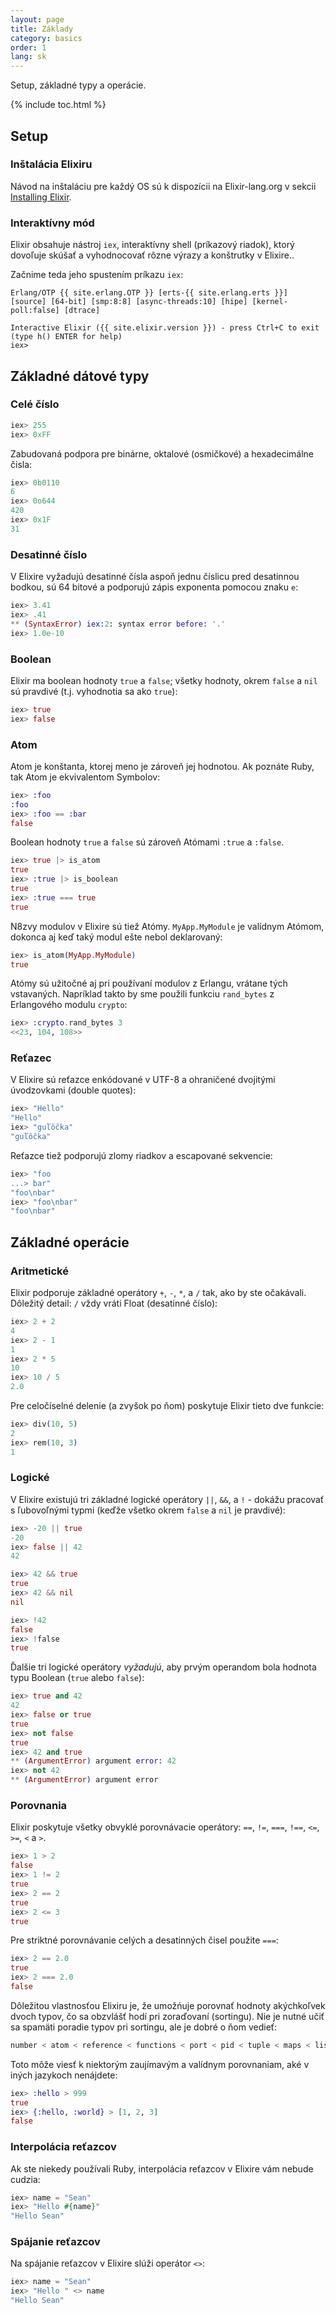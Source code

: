 ```yaml
---
layout: page
title: Základy
category: basics
order: 1
lang: sk
---
```


Setup, základné typy a operácie.

{% include toc.html %}

## Setup

### Inštalácia Elixiru

Návod na inštaláciu pre každý OS sú k dispozícii na Elixir-lang.org v sekcii [Installing Elixir](http://elixir-lang.org/install.html).

### Interaktívny mód

Elixir obsahuje nástroj `iex`, interaktívny shell (príkazový riadok), ktorý dovoľuje skúšať a vyhodnocovať rôzne výrazy a konštrutky v Elixire..

Začnime teda jeho spustením príkazu `iex`:

	Erlang/OTP {{ site.erlang.OTP }} [erts-{{ site.erlang.erts }}] [source] [64-bit] [smp:8:8] [async-threads:10] [hipe] [kernel-poll:false] [dtrace]

	Interactive Elixir ({{ site.elixir.version }}) - press Ctrl+C to exit (type h() ENTER for help)
	iex>

## Základné dátové typy

### Celé číslo

```elixir
iex> 255
iex> 0xFF
```

Zabudovaná podpora pre binárne, oktalové (osmičkové) a hexadecimálne čisla:

```elixir
iex> 0b0110
6
iex> 0o644
420
iex> 0x1F
31
```

### Desatinné číslo

V Elixire vyžadujú desatinné čísla aspoň jednu číslicu pred desatinnou bodkou, sú 64 bitové a podporujú zápis exponenta pomocou znaku `e`:

```elixir
iex> 3.41
iex> .41
** (SyntaxError) iex:2: syntax error before: '.'
iex> 1.0e-10
```


### Boolean

Elixir ma boolean hodnoty `true` a `false`; všetky hodnoty, okrem `false` a `nil` sú pravdivé (t.j. vyhodnotia sa ako `true`):

```elixir
iex> true
iex> false
```

### Atom

Atom je konštanta, ktorej meno je zároveň jej hodnotou. Ak poznáte Ruby, tak Atom je ekvivalentom Symbolov:

```elixir
iex> :foo
:foo
iex> :foo == :bar
false
```

Boolean hodnoty `true` a `false` sú zároveň Atómami `:true` a `:false`.

```elixir
iex> true |> is_atom
true
iex> :true |> is_boolean
true
iex> :true === true
true
```

N8zvy modulov v Elixire sú tiež Atómy. `MyApp.MyModule` je valídnym Atómom, dokonca aj keď taký modul ešte nebol deklarovaný:

```elixir
iex> is_atom(MyApp.MyModule)
true
```

Atómy sú užitočné aj pri používaní modulov z Erlangu, vrátane tých vstavaných. Napríklad takto by sme použili funkciu `rand_bytes` z Erlangového modulu `crypto`:

```elixir
iex> :crypto.rand_bytes 3
<<23, 104, 108>>
```

### Reťazec

V Elixire sú reťazce enkódované v UTF-8 a ohraničené dvojitými úvodzovkami (double quotes):

```elixir
iex> "Hello"
"Hello"
iex> "guľôčka"
"guľôčka"
```

Reťazce tiež podporujú zlomy riadkov a escapované sekvencie:

```elixir
iex> "foo
...> bar"
"foo\nbar"
iex> "foo\nbar"
"foo\nbar"
```

## Základné operácie

### Aritmetické

Elixir podporuje základné operátory `+`, `-`, `*`, a `/` tak, ako by ste očakávali. Dôležitý detail: `/` vždy vráti Float (desatinné číslo):

```elixir
iex> 2 + 2
4
iex> 2 - 1
1
iex> 2 * 5
10
iex> 10 / 5
2.0
```

Pre celočíselné delenie (a zvyšok po ňom) poskytuje Elixir tieto dve funkcie:

```elixir
iex> div(10, 5)
2
iex> rem(10, 3)
1
```

### Logické

V Elixire existujú tri základné logické operátory `||`, `&&`, a `!` - dokážu pracovať s ľubovoľnými typmi (keďže všetko okrem `false` a `nil` je pravdivé):

```elixir
iex> -20 || true
-20
iex> false || 42
42

iex> 42 && true
true
iex> 42 && nil
nil

iex> !42
false
iex> !false
true
```

Ďalšie tri logické operátory _vyžadujú_, aby prvým operandom bola hodnota typu Boolean (`true` alebo `false`):

```elixir
iex> true and 42
42
iex> false or true
true
iex> not false
true
iex> 42 and true
** (ArgumentError) argument error: 42
iex> not 42
** (ArgumentError) argument error
```

### Porovnania

Elixir poskytuje všetky obvyklé porovnávacie operátory: `==`, `!=`, `===`, `!==`, `<=`, `>=`, `<` a `>`.

```elixir
iex> 1 > 2
false
iex> 1 != 2
true
iex> 2 == 2
true
iex> 2 <= 3
true
```

Pre striktné porovnávanie celých a desatinných čisel použite `===`:

```elixir
iex> 2 == 2.0
true
iex> 2 === 2.0
false
```

Dôležitou vlastnosťou Elixiru je, že umožńuje porovnať hodnoty akýchkoľvek dvoch typov, čo sa obzvlášť hodí pri zoraďovaní (sortingu). Nie je nutné učiť sa spamäti poradie typov pri sortingu, ale je dobré o ňom vedieť:

```elixir
number < atom < reference < functions < port < pid < tuple < maps < list < bitstring
```

Toto môže viesť k niektorým zaujímavým a valídnym porovnaniam, aké v iných jazykoch nenájdete:

```elixir
iex> :hello > 999
true
iex> {:hello, :world} > [1, 2, 3]
false
```

### Interpolácia reťazcov

Ak ste niekedy používali Ruby, interpolácia reťazcov v Elixire vám nebude cudzia:

```elixir
iex> name = "Sean"
iex> "Hello #{name}"
"Hello Sean"
```

### Spájanie reťazcov

Na spájanie reťazcov v Elixire slúži operátor `<>`:

```elixir
iex> name = "Sean"
iex> "Hello " <> name
"Hello Sean"
```
